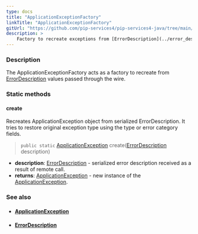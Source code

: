 ```yaml
---
type: docs
title: "ApplicationExceptionFactory"
linkTitle: "ApplicationExceptionFactory"
gitUrl: "https://github.com/pip-services4/pip-services4-java/tree/main/pip-services4-commons-java"
description: >
    Factory to recreate exceptions from [ErrorDescription](../error_description) values passed through the wire.
---
```


### Description

The ApplicationExceptionFactory acts as a factory to recreate from [ErrorDescription](../error_description) values passed through the wire.

### Static methods

#### create
Recreates ApplicationException object from serialized ErrorDescription.
It tries to restore original exception type using the type or error category fields.

> `public static` [ApplicationException](../application_exception) create([ErrorDescription](../error_description) description)

- **description**: [ErrorDescription](../error_description) - serialized error description received as a result of remote call.
- **returns**: [ApplicationException](../application_exception) - new instance of the [ApplicationException](../application_exception).

### See also
- #### [ApplicationException](../application_exception)
- #### [ErrorDescription](../error_description)
